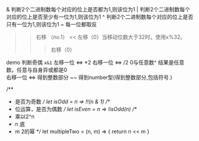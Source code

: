 & 判断2个二进制数每个对应的位上是否都为1,则该位为1
| 判断2个二进制数每个对应的位上是否至少有一位为1,则该位为1
^ 判断2个二进制数每个对应的位上是否只有一位为1,则该位为1
~ 每一位都取反
>> 右移 （no.1）
<< 左移（0）当移动位数大于32时。使用x%32。  
>>> 右移（0）

demo
判断奇偶 `x&1`
左移一位 <=> *2 右移一位 <=> /2
0与任意数^ 结果是任意数。任意与自身异或都是0  
右移一位 <=> 得到整数部分
~~ 得到number型(得到整数部分,包括符号.)

/**
 * 是否为奇数
 */
let isOdd = n => !!(n & 1)
/**
 * 位运算，是否为偶数
 */
let isEven = n => !isOdd(n)
/**
 * 乘以2^n
 * n 底
 * m 2的幂
 */
let multipleTwo = (n, m) => {
  return n << m
}